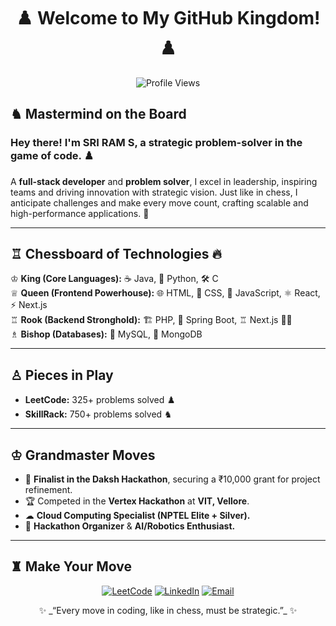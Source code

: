 <h1 align="center">♟️ Welcome to My GitHub Kingdom! ♟️</h1>

<p align="center">
  <img src="https://komarev.com/ghpvc/?username=sriram2915&label=Profile%20Views&color=brightgreen&style=for-the-badge" alt="Profile Views"/>
<!--   <img src="https://img.shields.io/github/stars/sriram2915?style=for-the-badge&label=GitHub%20Stars&color=gold" alt="GitHub Stars"/>
  <img src="https://img.shields.io/github/stars/sriram2915?style=for-the-badge&label=GitHub%20Stars&color=gold" alt="GitHub Stars"/> -->
</p>

## ♞ Mastermind on the Board
### Hey there! I'm **SRI RAM S**, a strategic problem-solver in the game of code. ♟️
A **full-stack developer** and **problem solver**, I excel in leadership, inspiring teams and driving innovation with strategic vision. Just like in chess, I anticipate challenges and make every move count, crafting scalable and high-performance applications. 🚀

---

## ♖ Chessboard of Technologies  🔥


♔ **King (Core Languages):** ☕ Java, 🐍 Python, 🛠️ C  
♕ **Queen (Frontend Powerhouse):** 🌐 HTML, 🎨 CSS, 🚀 JavaScript, ⚛️ React, ⚡ Next.js  
♖ **Rook (Backend Stronghold):** 🏗️ PHP, 🌿 Spring Boot, ♖ Next.js 🏴‍☠️  
♗ **Bishop (Databases):** 🐬 MySQL, 🍃 MongoDB  

---

## ♙ Pieces in Play
- **LeetCode:** 325+ problems solved ♟️
- **SkillRack:** 750+ problems solved ♞

---

## ♔ Grandmaster Moves
- 🏅 **Finalist in the Daksh Hackathon**, securing a ₹10,000 grant for project refinement.
- 🏆 Competed in the **Vertex Hackathon** at **VIT, Vellore**.
- ☁ **Cloud Computing Specialist (NPTEL Elite + Silver).**
- 🤖 **Hackathon Organizer** & **AI/Robotics Enthusiast.**

---

## ♜ Make Your Move
<p align="center">
  <a href="https://leetcode.com/u/sriram291/"><img src="https://img.shields.io/badge/LeetCode-FFA116?style=for-the-badge&logo=leetcode&logoColor=black" alt="LeetCode"/></a>
  <a href="https://www.linkedin.com/in/sri-ram-s-a32a21257/"><img src="https://img.shields.io/badge/LinkedIn-0A66C2?style=for-the-badge&logo=linkedin&logoColor=white" alt="LinkedIn"/></a>
  <a href="mailto:sri412001@gmail.com"><img src="https://img.shields.io/badge/Email-D14836?style=for-the-badge&logo=gmail&logoColor=white" alt="Email"/></a>
</p>

<p align="center">
✨ _“Every move in coding, like in chess, must be strategic.”_ ✨
</p>


